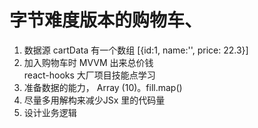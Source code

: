 # 字节难度版本的购物车、


1. 数据源
   cartData  有一个数组  [{id:1, name:'', price: 22.3}]
2. 加入购物车时  MVVM 出来总价钱  
   react-hooks 
大厂项目技能点学习
1. 准备数据的能力， Array (10)。fill.map()
2. 尽量多用解构来减少JSx 里的代码量
3. 设计业务逻辑
   